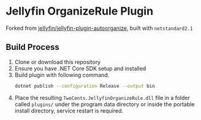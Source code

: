 # Jellyfin OrganizeRule Plugin

Forked from [jellyfin/jellyfin-plugin-autoorganize](https://github.com/jellyfin/jellyfin-plugin-autoorganize), built with `netstandard2.1`
</p>

## Build Process

1. Clone or download this repository
2. Ensure you have .NET Core SDK setup and installed
3. Build plugin with following command.
    ```sh
    dotnet publish --configuration Release --output bin
    ```
4. Place the resulting `TwoCents.JellyfinOrganizeRule.dll` file in a folder called `plugins/` under the program data directory or inside the portable install directory, service restart is required.